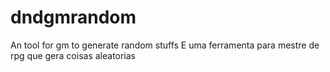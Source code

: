 # dndgmrandom
An tool for gm to generate random stuffs
E uma ferramenta para mestre de rpg que gera coisas aleatorias
